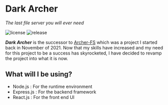# Dark Archer 
*The last file server you will ever need*

![license](https://badgen.net/badge/license/GPL-3.0/blue) ![release](https://badgen.net/github/release/babel/babel)

***Dark Archer*** is the successor to [Archer-FS](https://github.com/Retr05041/Archer-FS) which was a project I started back in November of 2021.
Now that my skills have increased and my need for this project to be a success has skyrocketed, I have decided to revamp the project into what it is now.

## What will I be using?
- Node.js : For the runtime environment
- Express.js : For the backend framework
- React.js : For the front end UI